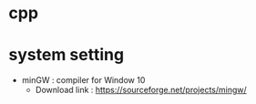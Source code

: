 # cpp
# system setting
- minGW : compiler for Window 10
  - Download link : https://sourceforge.net/projects/mingw/ 
